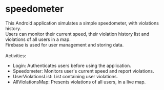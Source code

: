 # speedometer
This Android application simulates a simple speedometer, with violations history.
<br>
Users can monitor their current speed, their violation history list and violations of all users in a map.
<br>
Firebase is used for user management and storing data.
<br>
<br>
Activities:
- Login: Authenticates users before using the application.
- Speedometer: Monitors user's current speed and report violations.
- UserViolationsList: List containing user violations.
- AllViolationsMap: Presents violations of all users, in a live map.
